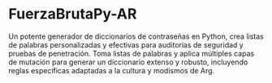 # FuerzaBrutaPy-AR
Un potente generador de diccionarios de contraseñas en Python, crea listas de palabras personalizadas y efectivas para auditorías de seguridad y pruebas de penetración.  Toma listas de palabras y aplica múltiples capas de mutación para generar un diccionario extenso y robusto, incluyendo reglas específicas adaptadas a la cultura y modismos de Arg.

